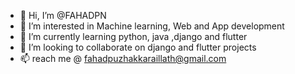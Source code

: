 - 👋 Hi, I’m @FAHADPN
- 👀 I’m interested in Machine learning, Web and App development
- 🌱 I’m currently learning python, java ,django and flutter
- 💞️ I’m looking to collaborate on django and flutter projects
- 📫 reach me @ fahadpuzhakkaraillath@gmail.com

<!---
FAHADPN/FAHADPN is a ✨ special ✨ repository because its `README.md` (this file) appears on your GitHub profile.
You can click the Preview link to take a look at your changes.
--->
